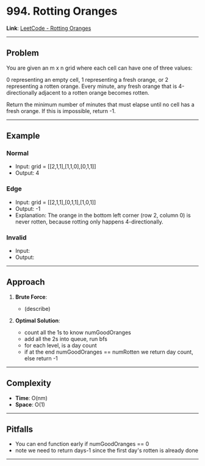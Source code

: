 # 994. Rotting Oranges

**Link**: [LeetCode - Rotting Oranges](https://leetcode.com/problems/rotting-oranges/)

---

## Problem
You are given an m x n grid where each cell can have one of three values:

0 representing an empty cell,
1 representing a fresh orange, or
2 representing a rotten orange.
Every minute, any fresh orange that is 4-directionally adjacent to a rotten orange becomes rotten.

Return the minimum number of minutes that must elapse until no cell has a fresh orange. If this is impossible, return -1.

---

## Example
### Normal
- Input: grid = [[2,1,1],[1,1,0],[0,1,1]]
- Output: 4

### Edge
- Input: grid = [[2,1,1],[0,1,1],[1,0,1]]
- Output: -1
- Explanation: The orange in the bottom left corner (row 2, column 0) is never rotten, because rotting only happens 4-directionally.

### Invalid
- Input: 
- Output: 

---

## Approach
1. **Brute Force**:
    - (describe)

2. **Optimal Solution**:
    - count all the 1s to know numGoodOranges
    - add all the 2s into queue, run bfs
    - for each level, is a day count
    - if at the end numGoodOranges == numRotten we return day count, else return -1

---

## Complexity
- **Time**: O(nm)
- **Space**: O(1)

---

## Pitfalls
- You can end function early if numGoodOranges == 0
- note we need to return days-1 since the first day's rotten is already done 

---
